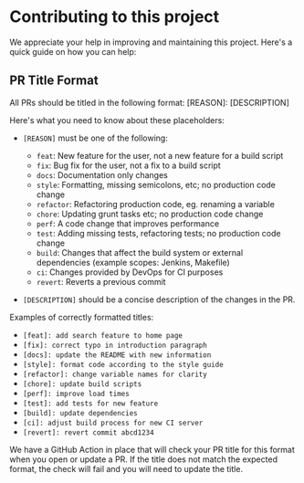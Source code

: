 # Contributing to this project

We appreciate your help in improving and maintaining this project. Here's a quick guide on how you can help:

## PR Title Format

All PRs should be titled in the following format: [REASON]: [DESCRIPTION]

Here's what you need to know about these placeholders:

- `[REASON]` must be one of the following:

    - `feat`: New feature for the user, not a new feature for a build script
    - `fix`: Bug fix for the user, not a fix to a build script
    - `docs`: Documentation only changes
    - `style`: Formatting, missing semicolons, etc; no production code change
    - `refactor`: Refactoring production code, eg. renaming a variable
    - `chore`: Updating grunt tasks etc; no production code change
    - `perf`: A code change that improves performance
    - `test`: Adding missing tests, refactoring tests; no production code change
    - `build`: Changes that affect the build system or external dependencies (example scopes: Jenkins, Makefile)
    - `ci`: Changes provided by DevOps for CI purposes
    - `revert`: Reverts a previous commit


- `[DESCRIPTION]` should be a concise description of the changes in the PR.

Examples of correctly formatted titles:

- `[feat]: add search feature to home page`
- `[fix]: correct typo in introduction paragraph`
- `[docs]: update the README with new information`
- `[style]: format code according to the style guide`
- `[refactor]: change variable names for clarity`
- `[chore]: update build scripts`
- `[perf]: improve load times`
- `[test]: add tests for new feature`
- `[build]: update dependencies`
- `[ci]: adjust build process for new CI server`
- `[revert]: revert commit abcd1234`

We have a GitHub Action in place that will check your PR title for this format when you open or update a PR. If the title does not match the expected format, the check will fail and you will need to update the title.
